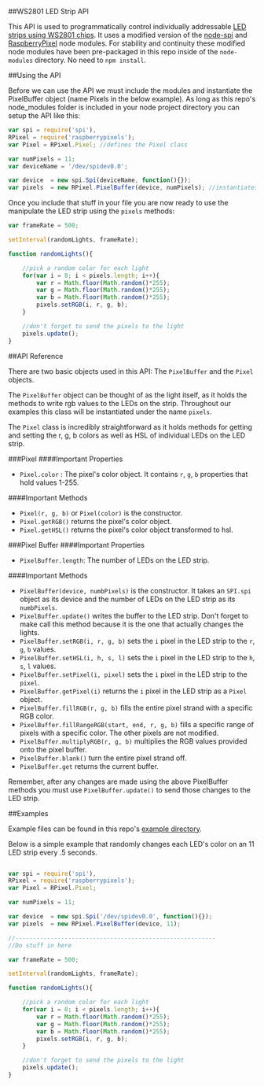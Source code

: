 ##WS2801 LED Strip API

This API is used to programmatically control individually addressable [LED strips using WS2801 chips](http://www.adafruit.com/products/306). It uses a modified version of the [node-spi](https://github.com/RussTheAerialist/node-spi) and [RaspberryPixel](https://github.com/andrewmunsell/RaspberryPixels) node modules. For stability and continuity these modified node modules have been pre-packaged in this repo inside of the `node-modules` directory. No need to `npm install`.

##Using the API

Before we can use the API we must include the modules and instantiate the PixelBuffer object (name Pixels in the below example). As long as this repo's node_modules folder is included in your node project directory you can setup the API like this:

```javascript
var spi = require('spi'),
RPixel = require('raspberrypixels');
var Pixel = RPixel.Pixel; //defines the Pixel class

var numPixels = 11;
var deviceName = '/dev/spidev0.0';

var device	= new spi.Spi(deviceName, function(){});
var pixels 	= new RPixel.PixelBuffer(device, numPixels); //instantiates the PixelBuffer class
```

Once you include that stuff in your file you are now ready to use the manipulate the LED strip using the `pixels` methods:

```javascript
var frameRate = 500;

setInterval(randomLights, frameRate);

function randomLights(){

	//pick a random color for each light
	for(var i = 0; i < pixels.length; i++){
		var r = Math.floor(Math.random()*255);
		var g = Math.floor(Math.random()*255);
		var b = Math.floor(Math.random()*255);
		pixels.setRGB(i, r, g, b);
	}

	//don't forget to send the pixels to the light
	pixels.update();
}
```

##API Reference

There are two basic objects used in this API: The `PixelBuffer` and the `Pixel` objects. 

The `PixelBuffer` object can be thought of as the light itself, as it holds the methods to write rgb values to the LEDs on the strip. Throughout our examples this class will be instantiated under the name `pixels`. 

The `Pixel` class is incredibly straightforward as it holds methods for getting and setting the r, g, b colors as well as HSL of individual LEDs on the LED strip.

###Pixel
####Important Properties
- `Pixel.color` : The pixel's color object. It contains `r`, `g`, `b` properties that hold values 1-255.

####Important Methods

- `Pixel(r, g, b)` or `Pixel(color)` is the constructor.
- `Pixel.getRGB()` returns the pixel's color object.
- `Pixel.getHSL()` returns the pixel's color object transformed to hsl.

###Pixel Buffer
####Important Properties

- `PixelBuffer.length`: The number of LEDs on the LED strip.

####Important Methods

- `PixelBuffer(device, numbPixels)` is the constructor. It takes an `SPI.spi` object as its device and the number of LEDs on the LED strip as its `numbPixels`.
- `PixelBuffer.update()` writes the buffer to the LED strip. Don't forget to make call this method because it is the one that actually changes the lights.
- `PixelBuffer.setRGB(i, r, g, b)` sets the `i` pixel in the LED strip to the `r`, `g`, `b` values.
- `PixelBuffer.setHSL(i, h, s, l)` sets the `i` pixel in the LED strip to the `h`, `s`, `l` values.
- `PixelBuffer.setPixel(i, pixel)` sets the `i` pixel in the LED strip to the `pixel`.
- `PixelBuffer.getPixel(i)` returns the `i` pixel in the LED strip as a `Pixel` object.
- `PixelBuffer.fillRGB(r, g, b)` fills the entire pixel strand with a specific RGB color.
- `PixelBuffer.fillRangeRGB(start, end, r, g, b)` fills a specific range of pixels with a specific color. The other pixels are not modified.
- `PixelBuffer.multiplyRGB(r, g, b)` multiplies the RGB values provided onto the pixel buffer.
- `PixelBuffer.blank()` turn the entire pixel strand off.
- `PixelBuffer.get` returns the current buffer.

Remember, after any changes are made using the above PixelBuffer methods you must use `PixelBuffer.update()` to send those changes to the LED strip.

##Examples

Example files can be found in this repo's [example directory](example).

Below is a simple example that randomly changes each LED's color on an 11 LED strip every .5 seconds. 

```javascript

var spi = require('spi'),
RPixel = require('raspberrypixels');
var Pixel = RPixel.Pixel;

var numPixels = 11;

var device	= new spi.Spi('/dev/spidev0.0', function(){});
var pixels 	= new RPixel.PixelBuffer(device, 11);

//---------------------------------------------------------
//Do stuff in here

var frameRate = 500;

setInterval(randomLights, frameRate);

function randomLights(){

	//pick a random color for each light
	for(var i = 0; i < pixels.length; i++){
		var r = Math.floor(Math.random()*255);
		var g = Math.floor(Math.random()*255);
		var b = Math.floor(Math.random()*255);
		pixels.setRGB(i, r, g, b);
	}

	//don't forget to send the pixels to the light
	pixels.update();
}
```

